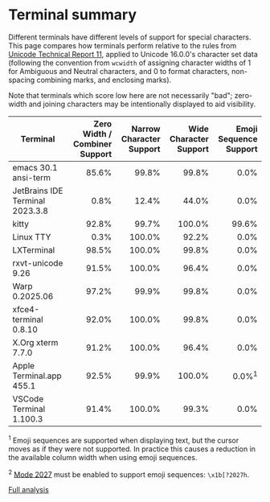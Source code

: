 # Terminal summary

Different terminals have different levels of support for special characters.
This page compares how terminals perform relative to the rules from
[Unicode Technical Report 11](https://www.unicode.org/reports/tr11/), applied
to Unicode 16.0.0's character set data (following the convention
from `wcwidth` of assigning character widths of 1 for Ambiguous and Neutral
characters, and 0 to format characters, non-spacing combining marks, and
enclosing marks).

Note that terminals which score low here are not necessarily "bad"; zero-width
and joining characters may be intentionally displayed to aid visibility.

| Terminal | Zero Width / Combiner Support | Narrow Character Support | Wide Character Support | Emoji Sequence Support |
| -------- | ----------------------------: | -----------------------: | ---------------------: | ---------------------: |
| emacs 30.1 ansi-term | 85.6% | 99.8% | 99.8% | 0.0% |
| JetBrains IDE Terminal 2023.3.8 | 0.8% | 12.4% | 44.0% | 0.0% |
| kitty | 92.8% | 99.7% | 100.0% | 99.6% |
| Linux TTY | 0.3% | 100.0% | 92.2% | 0.0% |
| LXTerminal | 98.5% | 100.0% | 99.8% | 0.0% |
| rxvt-unicode 9.26 | 91.5% | 100.0% | 96.4% | 0.0% |
| Warp 0.2025.06 | 97.2% | 99.9% | 99.8% | 0.0% |
| xfce4-terminal 0.8.10 | 92.0% | 100.0% | 99.8% | 0.0% |
| X.Org xterm 7.7.0 | 91.2% | 100.0% | 96.4% | 0.0% |
| Apple Terminal.app 455.1 | 92.5% | 99.9% | 100.0% | 0.0%<sup>1</sup> |
| VSCode Terminal 1.100.3 | 91.4% | 100.0% | 99.3% | 0.0% |

<sup>1</sup> Emoji sequences are supported when displaying text, but the cursor
moves as if they were not supported. In practice this causes a reduction in the
available column width when using emoji sequences.

<sup>2</sup> [Mode 2027](https://github.com/contour-terminal/terminal-unicode-core)
must be enabled to support emoji sequences: `\x1b[?2027h`.

[Full analysis](./index.html)
